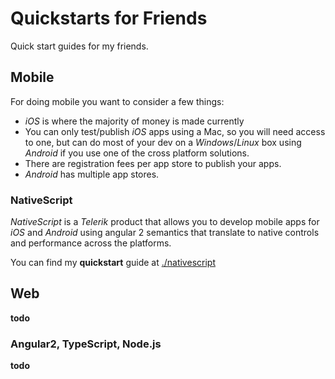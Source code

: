 # Quickstarts for Friends
Quick start guides for my friends.

## Mobile
For doing mobile you want to consider a few things:

* _iOS_ is where the majority of money is made currently
* You can only test/publish _iOS_ apps using a Mac, so you will need access to one, but can do most of your dev on a _Windows_/_Linux_ box using _Android_ if you use one of the cross platform solutions.
* There are registration fees per app store to publish your apps.
* _Android_ has multiple app stores.

### NativeScript
_NativeScript_ is a _Telerik_ product that allows you to develop mobile apps for _iOS_ and _Android_ using angular 2 semantics that translate to native controls and performance across the platforms.

You can find my **quickstart** guide at [./nativescript](https://github.com/G3N7/quickstart/tree/master/nativescript)

## Web
**todo**

### Angular2, TypeScript, Node.js
**todo**